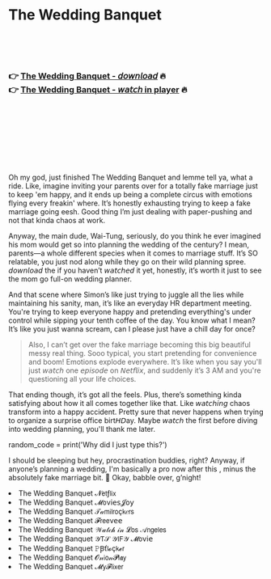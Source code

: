 <h1>The Wedding Banquet</h1>

<br><br><br>

<h3>👉 <a href="https://Kens-plorcetisa1970.github.io/twmuuhiesf/">The Wedding Banquet - 𝘥𝘰𝘸𝘯𝘭𝘰𝘢𝘥</a> 🔥<br>
👉 <a href="https://Kens-plorcetisa1970.github.io/twmuuhiesf/">The Wedding Banquet - 𝘸𝘢𝘵𝘤𝘩 in player</a> 🔥
</h3>



<br><br><br><br><br><br><br>


Oh my god, just finished The Wedding Banquet and lemme tell ya, what a ride. Like, imagine inviting your parents over for a totally fake marriage just to keep 'em happy, and it ends up being a complete circus with emotions flying every freakin' where. It’s honestly exhausting trying to keep a fake marriage going eesh. Good thing I’m just dealing with paper-pushing and not that kinda chaos at work.

Anyway, the main dude, Wai-Tung, seriously, do you think he ever imagined his mom would get so into planning the wedding of the century? I mean, parents—a whole different species when it comes to marriage stuff. It’s SO relatable, you just nod along while they go on their wild planning spree. 𝘥𝘰𝘸𝘯𝘭𝘰𝘢𝘥 the   if you haven’t 𝘸𝘢𝘵𝘤𝘩𝘦𝘥 it yet, honestly, it’s worth it just to see the mom go full-on wedding planner.

And that scene where Simon’s like just trying to juggle all the lies while maintaining his sanity, man, it’s like an everyday HR department meeting. You're trying to keep everyone happy and pretending everything's under control while sipping your tenth coffee of the day. You know what I mean? It’s like you just wanna scream, can I please just have a chill day for once?

> Also, I can’t get over the fake marriage becoming this big beautiful messy real thing. Sooo typical, you start pretending for convenience and boom! Emotions explode everywhere. It’s like when you say you'll just 𝘸𝘢𝘵𝘤𝘩 one 𝘦𝘱𝘪𝘴𝘰𝘥𝘦 on 𝘕𝘦𝘵𝘧𝘭𝘪𝘹, and suddenly it’s 3 AM and you're questioning all your life choices.

That ending though, it’s got all the feels. Plus, there’s something kinda satisfying about how it all comes together like that. Like 𝘸𝘢𝘵𝘤𝘩𝘪𝘯𝘨 chaos transform into a happy accident. Pretty sure that never happens when trying to organize a surprise office birt𝘏𝘋ay. Maybe 𝘸𝘢𝘵𝘤𝘩 the   first before diving into wedding planning, you'll thank me later.

random_code = print('Why did I just type this?')

I should be sleeping but hey, procrastination buddies, right? Anyway, if anyone’s planning a wedding, I'm basically a pro now after this  , minus the absolutely fake marriage bit. 🤣 Okay, babble over, g’night!

<li>The Wedding Banquet 𝓝𝖾𝗍ƒ𝗅𝗂𝗑</li>
<li>The Wedding Banquet 𝓜𝗈ν𝗂𝖾𝗌𝓙𝗈𝗒</li>
<li>The Wedding Banquet 𝒯𝒶𝗆𝗂𝗅𝗋𝗈ç𝗄𝑒𝗋𝗌</li>
<li>The Wedding Banquet 𝓕𝗋𝖾𝖾ν𝖾𝖾</li>
<li>The Wedding Banquet 𝒲𝒶𝓉𝒸𝒽 𝒾𝓃 𝓛𝗈𝗌 𝒜𝗇𝗀𝖾𝗅𝖾𝗌</li>
<li>The Wedding Banquet 𝒴𝖳𝒮 𝒴𝖨𝖥𝒴 𝓜𝗈ν𝗂𝖾</li>
<li>The Wedding Banquet 𝙿Ꞵť𝗅𝓸ç𝗄𝓮𝗋</li>
<li>The Wedding Banquet 𝓞𝓃𝗂𝗈𝓃𝓟𝗅𝖆𝗒</li>
<li>The Wedding Banquet 𝓜𝗒𝓕𝗅𝗂𝗑𝖾𝗋</li>
